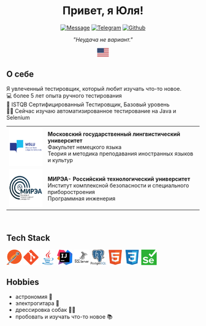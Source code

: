 <div align="center">
  <h1>
    Привет, я Юля!
  </h1>
<p>
<a href="mailto:yulia.dmitrieva@yahoo.com"><img src="https://img.shields.io/badge/Message-red?style=for-the-badge" alt="Message"></a>
<a href="https://t.me/juliett_delta"><img src="https://img.shields.io/badge/Telegram-2CA5E0?style=for-the-badge&logo=telegram&logoColor=white" alt="Telegram"></a>
<a href="https://github.com/judmi"><img src="https://img.shields.io/badge/GitHub-100000?style=for-the-badge&logo=github&logoColor=white" alt="Github"></a>
</p>
<p><i>"Неудача не вариант."</i></p>
  <p>
    <a href="/README_RUS.md">
    <img alt="English version" src="/icons/us.svg"/ title="English version" width="30px">
  </a>
  </p>
<div>

<div align="left">
<h2> О себе </h2>

Я увлеченный тестировщик, который любит изучать что-то новое.\
:computer: более 5 лет опыта ручного тестирования \
:page_facing_up: ISTQB Сертифицированный Тестировщик, Базовый уровень\
:woman_student: Сейчас изучаю автоматизированное тестирование на Java и Selenium

<!-- :email: Shoot me an email at yulia.dmitrieva@yahoo.com -->
<table width="100%" border='0'>
   <tr> 
    <td width="20%" valign="bottom" align="center"><a href="https://linguanet.ru/"><img src="/images/mslu.png" width="100" height="100" alt="MSLU logo"></a></td><td valign="middle"><b>Московский государственный лингвистический университет</b></br>Факультет немецкого языка</br>Теория и методика преподавания иностранных языков и культур</td></tr>
    <tr><td width="20%" valign="bottom" align="center"><a href="https://mirea.ru/"><img src="/images/mirea.png" width="100" height="100" alt="MIREA logo"></td><td valign="middle"><b>МИРЭА- Российский технологический университет</b></br>Институт комплексной безопасности и специального приборостроения</br>Программная инженерия</td>
   </tr>
  </table>
  </br>

## Tech Stack
<div> 
<img src="/icons/postman.svg" width="40" height="40">
<img src="icons/git-original.svg" width="40" height="40">
<img src="icons/java-original.svg" width="40" height="40">
<img src="icons/intellij-idea.svg" width="40" height="40">
<img src="icons/microsoftsqlserver-plain-wordmark.svg" width="40" height="40">
<img src="icons/postgresql-logo.svg" width="40" height="40">
<img src="icons/html5-original.svg" width="40" height="40">
<img src="icons/css3-original.svg" width="40" height="40">
<img src="icons/selenium.svg" width="40" height="40">
</div>

## Hobbies
* астрономия :stars:
* электрогитара :guitar:
* дрессировка собак :service_dog:
* пробовать и изучать что-то новое :books:
